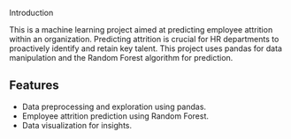 Introduction

This is a machine learning project aimed at predicting employee attrition within an organization. Predicting attrition is crucial for HR departments to proactively identify and retain key talent. This project uses pandas for data manipulation and the Random Forest algorithm for prediction.

## Features

- Data preprocessing and exploration using pandas.
- Employee attrition prediction using Random Forest.
- Data visualization for insights.
